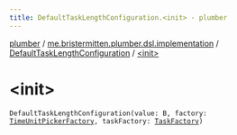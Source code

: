 ```yaml
---
title: DefaultTaskLengthConfiguration.<init> - plumber
---
```


[plumber](../../index.html) / [me.bristermitten.plumber.dsl.implementation](../index.html) / [DefaultTaskLengthConfiguration](index.html) / [&lt;init&gt;](./-init-.html)

# &lt;init&gt;

`DefaultTaskLengthConfiguration(value: B, factory: `[`TimeUnitPickerFactory`](../../me.bristermitten.plumber.scheduling.timings/-time-unit-picker-factory/index.html)`, taskFactory: `[`TaskFactory`](../../me.bristermitten.plumber.scheduling/-task-factory/index.html)`)`